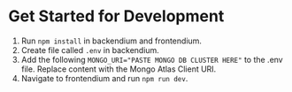 # Get Started for Development
1. Run ```npm install``` in backendium and frontendium.
2. Create file called ```.env``` in backendium.
3. Add the following ```MONGO_URI="PASTE MONGO DB CLUSTER HERE"``` to the .env file. Replace content with the Mongo Atlas Client URI.
4. Navigate to frontendium and run ```npm run dev```.

